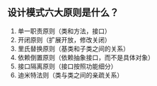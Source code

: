 ## 设计模式六大原则是什么？

1. 单一职责原则（类和方法，接口）
2. 开闭原则（扩展开放，修改关闭）
3. 里氏替换原则（基类和子类之间的关系）
4. 依赖倒置原则（依赖抽象接口，而不是具体对象）
5. 接口隔离原则（接口按照功能细分）
6. 迪米特法则（类与类之间的亲疏关系）
